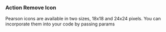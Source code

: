 ### Action Remove Icon
Pearson icons are available in two sizes, 18x18 and 24x24 pixels. You can incorporate them into your code by passing params
